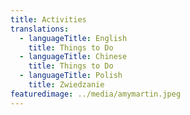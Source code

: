 ```yaml
---
title: Activities
translations:
  - languageTitle: English
    title: Things to Do
  - languageTitle: Chinese
    title: Things to Do
  - languageTitle: Polish
    title: Zwiedzanie
featuredimage: ../media/amymartin.jpeg
---
```


